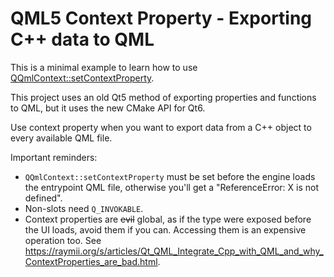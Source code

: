 # QML5 Context Property - Exporting C++ data to QML

This is a minimal example to learn how to use [QQmlContext::setContextProperty](https://doc.qt.io/qt-6/qqmlcontext.html#setContextProperty).

This project uses an old Qt5 method of exporting properties and functions to QML, but it uses the new CMake API for Qt6.

Use context property when you want to export data from a C++ object to every available QML file.

Important reminders:

* `QQmlContext::setContextProperty` must be set before the engine loads the entrypoint QML file, otherwise you'll get a "ReferenceError: X is not defined".
* Non-slots need `Q_INVOKABLE`.
* Context properties are ~~evil~~ global, as if the type were exposed before the UI loads, avoid them if you can. Accessing them is an expensive operation too. See https://raymii.org/s/articles/Qt_QML_Integrate_Cpp_with_QML_and_why_ContextProperties_are_bad.html.
